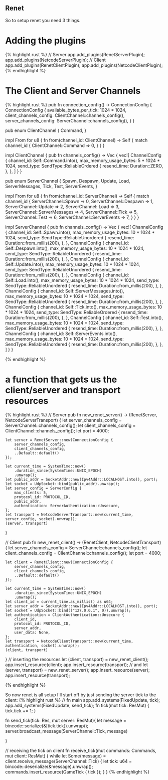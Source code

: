 ## Renet

So to setup renet you need 3 things.

# Adding the plugins
{% highlight rust %}
// Server
    app.add_plugins(RenetServerPlugin);
    app.add_plugins(NetcodeServerPlugin);
// Client
    app.add_plugins(RenetClientPlugin);
    app.add_plugins(NetcodeClientPlugin);
{% endhighlight %}

# The Client and Server Channels
{% highlight rust %}
pub fn connection_config() -> ConnectionConfig {
    ConnectionConfig {
        available_bytes_per_tick: 1024 * 1024,
        client_channels_config: ClientChannel::channels_config(),
        server_channels_config: ServerChannel::channels_config(),
    }
}

pub enum ClientChannel {
    Command,
}

impl From<ClientChannel> for u8 {
    fn from(channel_id: ClientChannel) -> Self {
        match channel_id {
            ClientChannel::Command => 0,
        }
    }
}

impl ClientChannel {
    pub fn channels_config() -> Vec<ChannelConfig> {
        vec![
            ChannelConfig {
                channel_id: Self::Command.into(),
                max_memory_usage_bytes: 5 * 1024 * 1024,
                send_type: SendType::ReliableOrdered {
                    resend_time: Duration::ZERO,
                },
            },
        ]
    }
}

pub enum ServerChannel {
    Spawn,
    Despawn,
    Update,
    Load,
    ServerMessages,
    Tick,
    Test,
    ServerEvents,
}

impl From<ServerChannel> for u8 {
    fn from(channel_id: ServerChannel) -> Self {
        match channel_id {
            ServerChannel::Spawn => 0,
            ServerChannel::Despawn => 1,
            ServerChannel::Update => 2,
            ServerChannel::Load => 3,
            ServerChannel::ServerMessages => 4,
            ServerChannel::Tick => 5,
            ServerChannel::Test => 6,
            ServerChannel::ServerEvents => 7,
        }
    }
}

impl ServerChannel {
    pub fn channels_config() -> Vec<ChannelConfig> {
        vec![
            ChannelConfig {
                channel_id: Self::Spawn.into(),
                max_memory_usage_bytes: 10 * 1024 * 1024,
                send_type: SendType::ReliableUnordered {
                    resend_time: Duration::from_millis(200),
                },
            },
            ChannelConfig {
                channel_id: Self::Despawn.into(),
                max_memory_usage_bytes: 10 * 1024 * 1024,
                send_type: SendType::ReliableUnordered {
                    resend_time: Duration::from_millis(200),
                },
            },
            ChannelConfig {
                channel_id: Self::Update.into(),
                max_memory_usage_bytes: 10 * 1024 * 1024,
                send_type: SendType::ReliableUnordered {
                    resend_time: Duration::from_millis(200),
                },
            },
            ChannelConfig {
                channel_id: Self::Load.into(),
                max_memory_usage_bytes: 10 * 1024 * 1024,
                send_type: SendType::ReliableUnordered {
                    resend_time: Duration::from_millis(200),
                },
            },
            ChannelConfig {
                channel_id: Self::ServerMessages.into(),
                max_memory_usage_bytes: 10 * 1024 * 1024,
                send_type: SendType::ReliableUnordered {
                    resend_time: Duration::from_millis(200),
                },
            },
            ChannelConfig {
                channel_id: Self::Tick.into(),
                max_memory_usage_bytes: 10 * 1024 * 1024,
                send_type: SendType::ReliableOrdered {
                    resend_time: Duration::from_millis(200),
                },
            },
            ChannelConfig {
                channel_id: Self::Test.into(),
                max_memory_usage_bytes: 10 * 1024 * 1024,
                send_type: SendType::ReliableUnordered {
                    resend_time: Duration::from_millis(200),
                },
            },
            ChannelConfig {
                channel_id: Self::ServerEvents.into(),
                max_memory_usage_bytes: 10 * 1024 * 1024,
                send_type: SendType::ReliableUnordered {
                    resend_time: Duration::from_millis(200),
                },
            },
        ]
    }
}

{% endhighlight %}

# a function that gets us the client/server and transport resources
{% highlight rust %}
// Server 
pub fn new_renet_server() -> (RenetServer, NetcodeServerTransport) {
    let server_channels_config = ServerChannel::channels_config();
    let client_channels_config = ClientChannel::channels_config();
    let port = 4000;

    let server = RenetServer::new(ConnectionConfig {
        server_channels_config,
        client_channels_config,
        ..Default::default()
    });

    let current_time = SystemTime::now()
        .duration_since(SystemTime::UNIX_EPOCH)
        .unwrap();
    let public_addr = SocketAddr::new(Ipv4Addr::LOCALHOST.into(), port);
    let socket = UdpSocket::bind(public_addr).unwrap();
    let server_config = ServerConfig {
        max_clients: 5,
        protocol_id: PROTOCOL_ID,
        public_addr,
        authentication: ServerAuthentication::Unsecure,
    };
    let transport = NetcodeServerTransport::new(current_time, server_config, socket).unwrap();
    (server, transport)
}


// Client
pub fn new_renet_client() -> (RenetClient, NetcodeClientTransport) {
    let server_channels_config = ServerChannel::channels_config();
    let client_channels_config = ClientChannel::channels_config();
    let port = 4000;

    let client = RenetClient::new(ConnectionConfig {
        server_channels_config,
        client_channels_config,
        ..Default::default()
    });

    let current_time = SystemTime::now()
        .duration_since(SystemTime::UNIX_EPOCH)
        .unwrap();
    let client_id = current_time.as_millis() as u64;
    let server_addr = SocketAddr::new(Ipv4Addr::LOCALHOST.into(), port);
    let socket = UdpSocket::bind(("127.0.0.1", 0)).unwrap();
    let authentication = ClientAuthentication::Unsecure {
        client_id,
        protocol_id: PROTOCOL_ID,
        server_addr,
        user_data: None,
    };
    let transport = NetcodeClientTransport::new(current_time, authentication, socket).unwrap();
    (client, transport)
}
// inserting the resources
    let (client, transport) = new_renet_client();
    app.insert_resource(client);
    app.insert_resource(transport);
// and
    let (server, transport) = new_renet_server();
    app.insert_resource(server);
    app.insert_resource(transport);


{% endhighlight %}

So now renet is all setup I'll start off by just sending the server tick to the client:
{% highlight rust %}
// fn main
    app.add_systems(FixedUpdate, tick);
    app.add_systems(FixedUpdate, send_tick);
fn tick(mut tick: ResMut<GameTick>) {
    tick.tick += 1;
}

fn send_tick(tick: Res<GameTick>, mut server: ResMut<RenetServer>){
    let message = bincode::serialize(&[tick.tick]).unwrap();
    server.broadcast_message(ServerChannel::Tick, message)

}

// receiving the tick on client
fn receive_tick(mut commands: Commands, mut client: ResMut<RenetClient>) {
    while let Some(message) = client.receive_message(ServerChannel::Tick) {
        let tick: u64 = bincode::deserialize(&message).unwrap();
        commands.insert_resource(GameTick { tick });
    }
}
{% endhighlight %}


